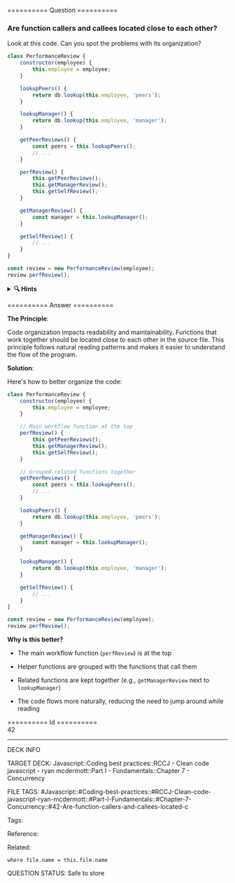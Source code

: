========== Question ==========  

### Are function callers and callees located close to each other?

Look at this code. Can you spot the problems with its organization?

```javascript
class PerformanceReview {
    constructor(employee) {
        this.employee = employee;
    }

    lookupPeers() {
        return db.lookup(this.employee, 'peers');
    }

    lookupManager() {
        return db.lookup(this.employee, 'manager');
    }

    getPeerReviews() {
        const peers = this.lookupPeers();
        // ...
    }

    perfReview() {
        this.getPeerReviews();
        this.getManagerReview();
        this.getSelfReview();
    }

    getManagerReview() {
        const manager = this.lookupManager();
    }

    getSelfReview() {
        // ...
    }
}

const review = new PerformanceReview(employee);
review.perfReview();
```

<details><summary><b>🔍 Hints</b></summary>

<b>Think about</b>:

-   How are related functions positioned relative to each other?

-   Which functions call other functions?

-   How many times do you need to scroll up and down to understand the flow?

-   What would make the code easier to read?

</details>  

========== Answer ==========  

**The Principle**:

Code organization impacts readability and maintainability. Functions that work together should be located close to each other in the source file. This principle follows natural reading patterns and makes it easier to understand the flow of the program.

**Solution**:

Here's how to better organize the code:

```javascript
class PerformanceReview {
    constructor(employee) {
        this.employee = employee;
    }

    // Main workflow function at the top
    perfReview() {
        this.getPeerReviews();
        this.getManagerReview();
        this.getSelfReview();
    }

    // Grouped related functions together
    getPeerReviews() {
        const peers = this.lookupPeers();
        // ...
    }

    lookupPeers() {
        return db.lookup(this.employee, 'peers');
    }

    getManagerReview() {
        const manager = this.lookupManager();
    }

    lookupManager() {
        return db.lookup(this.employee, 'manager');
    }

    getSelfReview() {
        // ...
    }
}

const review = new PerformanceReview(employee);
review.perfReview();
```

**Why is this better?**

-   The main workflow function (`perfReview`) is at the top

-   Helper functions are grouped with the functions that call them

-   Related functions are kept together (e.g., `getManagerReview` next to `lookupManager`)

-   The code flows more naturally, reducing the need to jump around while reading

========== Id ==========  
42

---

DECK INFO

TARGET DECK: Javascript::Coding best practices::RCCJ - Clean code javascript - ryan mcdermott::Part I - Fundamentals::Chapter 7 - Concurrency

FILE TAGS: #Javascript::#Coding-best-practices::#RCCJ-Clean-code-javascript-ryan-mcdermott::#Part-I-Fundamentals::#Chapter-7-Concurrency::#42-Are-function-callers-and-callees-located-c

Tags:

Reference:

Related:

```dataview
where file.name = this.file.name
```

QUESTION STATUS: Safe to store
